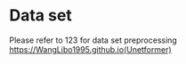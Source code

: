 # Data set
Please refer to 123 for data set preprocessing https://WangLibo1995.github.io(Unetformer)
